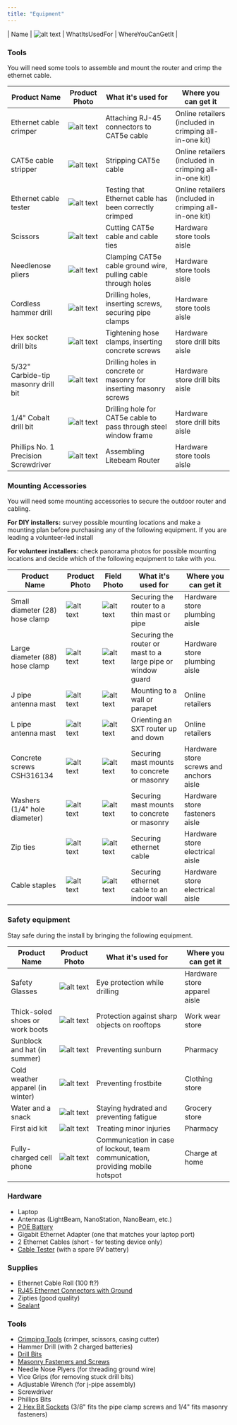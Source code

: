 ```yaml
---
title: "Equipment"
---
```


| Name | ![alt text](https://i.imgur.com/NuL5tqT.jpg "ProductPhotoName") | WhatItsUsedFor | WhereYouCanGetIt |

### Tools

You will need some tools to assemble and mount the router and crimp the ethernet cable.

| Product Name  | Product Photo | What it's used for | Where you can get it |
| ------- | ------- | ------- | ---- |
| Ethernet cable crimper | ![alt text](https://i.imgur.com/UNiGWRu.jpg "Crimper") | Attaching RJ-45 connectors to CAT5e cable | Online retailers (included in crimping all-in-one kit) |
| CAT5e cable stripper | ![alt text](https://i.imgur.com/zF4kuXt.jpg "Cable stripper") | Stripping CAT5e cable | Online retailers (included in crimping all-in-one kit) |
| Ethernet cable tester | ![alt text](https://i.imgur.com/JqzLNKp.jpg "Cable tester") | Testing that Ethernet cable has been correctly crimped | Online retailers (included in crimping all-in-one kit) |
| Scissors | ![alt text](https://i.imgur.com/ZnX3ZwF.jpg "Scissors") | Cutting CAT5e cable and cable ties | Hardware store tools aisle |
| Needlenose pliers | ![alt text](https://i.imgur.com/8mXEltX.jpg "Needlenose pliers") | Clamping CAT5e cable ground wire, pulling cable through holes | Hardware store tools aisle |
| Cordless hammer drill | ![alt text](https://i.imgur.com/UpnEduf.jpg "Hammer drill") | Drilling holes, inserting screws, securing pipe clamps  | Hardware store tools aisle |
| Hex socket drill bits | ![alt text](https://i.imgur.com/60SL2bY.jpg "Hex Socket bit") | Tightening hose clamps, inserting concrete screws | Hardware store drill bits aisle |
| 5/32" Carbide-tip masonry drill bit | ![alt text](https://i.imgur.com/8v2cbO0.jpg "Masonry Drill Bit") | Drilling holes in concrete or masonry for inserting masonry screws | Hardware store drill bits aisle |
| 1/4" Cobalt drill bit | ![alt text](https://i.imgur.com/r1PaS8R.jpg "Cobalt Drill Bit") | Drilling hole for CAT5e cable to pass through steel window frame | Hardware store drill bits aisle |
| Phillips No. 1 Precision Screwdriver | ![alt text](https://i.imgur.com/j7Cl9pu.jpg "Phillips No. 1 Precision Screwdriver") | Assembling Litebeam Router | Hardware store tools aisle |

### Mounting Accessories

You will need some mounting accessories to secure the outdoor router and cabling. 

**For DIY installers:**  survey possible mounting locations and make a mounting plan before purchasing any of the following equipment. If you are leading a volunteer-led install

**For volunteer installers:** check panorama photos for possible mounting locations and decide which of the following equipment to take with you.

| Product Name  | Product Photo | Field Photo | What it's used for | Where you can get it |
| ------- | ------- | ------- | ------- | ---- |
| Small diameter (28) hose clamp  | ![alt text](https://i.imgur.com/rX4lSAK.jpg "Small Diameter Hose clamp in field") | ![alt text](https://i.imgur.com/9GMe0EM.jpg "Small Diameter Hose clamp") | Securing the router to a thin mast or pipe | Hardware store plumbing aisle |
| Large diameter (88) hose clamp  | ![alt text](https://i.imgur.com/s932nZv.jpg "Large Diameter Hose clamp")  | ![alt text](https://i.imgur.com/ncbuXY5.jpg "Larde Diameter Hose clamp in field") | Securing the router or mast to a large pipe or window guard | Hardware store plumbing aisle |
| J pipe antenna mast | ![alt text](https://i.imgur.com/iRbOsrt.jpg "J Pipe") | ![alt text](https://i.imgur.com/xRCL13J.jpg "J pipe in the field") | Mounting to a wall or parapet | Online retailers |
| L pipe antenna mast | ![alt text](https://i.imgur.com/hF6IClf.jpg "L Pipe") | ![alt text](https://i.imgur.com/vgOZ29B.jpg "L pipe in the field") | Orienting an SXT router up and down | Online retailers |
| Concrete screws CSH316134 | ![alt text](https://i.imgur.com/CaVQeHM.jpg "Concrete Screws") | ![alt text](https://i.imgur.com/fy1YZCv.jpg "Concrete Screws in Field") | Securing mast mounts to concrete or masonry | Hardware store screws and anchors aisle |
| Washers (1/4" hole diameter) | ![alt text](https://i.imgur.com/6Rl41ue.jpg "Washers") | ![alt text](https://i.imgur.com/fy1YZCv.jpg "Concrete Screws in Field") | Securing mast mounts to concrete or masonry | Hardware store fasteners aisle |
| Zip ties | ![alt text](https://i.imgur.com/6jjM6Ai.jpg "Zip Ties") | ![alt text](https://i.imgur.com/sIHVTCg.jpg "Zip tie in field") | Securing ethernet cable | Hardware store electrical aisle |
| Cable staples | ![alt text](https://i.imgur.com/3vI3hd0.jpg "Cable Staples") | ![alt text](https://i.imgur.com/NuL5tqT.jpg "Cable staples in field") | Securing ethernet cable to an indoor wall | Hardware store electrical aisle |


### Safety equipment

Stay safe during the install by bringing the following equipment. 

| Product Name  | Product Photo | What it's used for | Where you can get it |
| ------- | ------- | ------- | ---- |
| Safety Glasses | ![alt text](https://i.imgur.com/4J1MDGw.jpg "Safety glasses") | Eye protection while drilling | Hardware store apparel aisle |
| Thick-soled shoes or work boots | ![alt text](https://i.imgur.com/d9HroOy.jpg "Work boot") | Protection against sharp objects on rooftops | Work wear store |
| Sunblock and hat (in summer) | ![alt text](https://i.imgur.com/Dp5h6Hq.jpg "Sun protection") | Preventing sunburn  | Pharmacy |
| Cold weather apparel (in winter) | ![alt text](https://i.imgur.com/7qxMSsm.jpg "Cold weather apparel") | Preventing frostbite | Clothing store |
| Water and a snack | ![alt text](https://i.imgur.com/n45u0ty.jpg "Water and a snack") | Staying hydrated and preventing fatigue | Grocery store |
| First aid kit | ![alt text](https://i.imgur.com/ocMxJYd.jpg "First aid kit") | Treating minor injuries | Pharmacy |
| Fully-charged cell phone | ![alt text](https://i.imgur.com/2dg0uGH.jpg "Cell phone") | Communication in case of lockout, team communication, providing mobile hotspot | Charge at home |



### Hardware
* Laptop
* Antennas (LightBeam, NanoStation, NanoBeam, etc.)
* [POE Battery](https://www.amazon.com/dp/B01LB3U8X8?tag=nycmesh-20)
* Gigabit Ethernet Adapter (one that matches your laptop port)
* 2 Ethernet Cables (short - for testing device only)
* [Cable Tester](https://www.amazon.com/gp/product/B06XZYXN63?tag=nycmesh-20) (with a spare 9V battery)


### Supplies
* Ethernet Cable Roll (100 ft?)
* [RJ45 Ethernet Connectors with Ground](https://www.amazon.com/Ubiquiti-TOUGHCable-RJ45-Connectors-Piece/dp/B009XE6JY0?tag=nycmesh-20)
* Zipties (good quality)
* [Sealant](https://www.amazon.com/gp/product/B01GLGED2M?tag=nycmesh-20)


### Tools
* [Crimping Tools](https://www.amazon.com/gp/product/B00H9P4AGE?tag=nycmesh-20) (crimper, scissors, casing cutter)
* Hammer Drill (with 2 charged batteries)
* [Drill Bits](https://www.amazon.com/gp/product/B000RGY2LK?tag=nycmesh-20)
* [Masonry Fasteners and Screws](https://www.amazon.com/dp/B000HEFDV0?tag=nycmesh-20)
* Needle Nose Plyers (for threading ground wire)
* Vice Grips (for removing stuck drill bits)
* Adjustable Wrench (for j-pipe assembly)
* Screwdriver
* Phillips Bits
* [2 Hex Bit Sockets](https://www.amazon.com/TEKTON-2928-14-Piece-Power-Driver/dp/B000NPXHUM?tag=nycmesh-20) (3/8" fits the pipe clamp screws and 1/4" fits masonry fasteners) 
